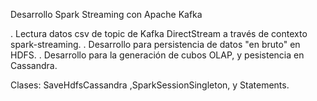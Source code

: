 Desarrollo Spark Streaming con Apache Kafka

. Lectura datos csv de topic de Kafka DirectStream a través de contexto spark-streaming.
. Desarrollo para persistencia de datos "en bruto" en HDFS.
. Desarrollo para la generación de cubos OLAP, y pesistencia en Cassandra.

Clases: SaveHdfsCassandra ,SparkSessionSingleton, y Statements.


